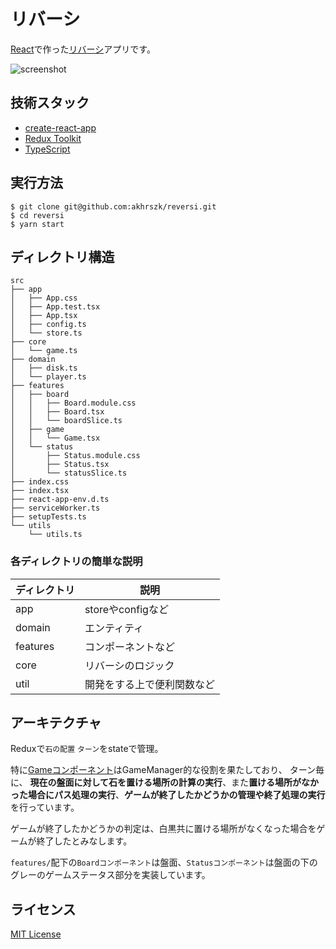 # リバーシ

[React](https://ja.reactjs.org/)で作った[リバーシ](https://en.wikipedia.org/wiki/Reversi)アプリです。

![screenshot](https://github.com/akhrszk/reversi/blob/images/screenshot.png)

## 技術スタック

* [create-react-app](https://github.com/facebook/create-react-app)
* [Redux Toolkit](https://redux-toolkit.js.org/)
* [TypeScript](https://www.typescriptlang.org/)

## 実行方法

```
$ git clone git@github.com:akhrszk/reversi.git
$ cd reversi
$ yarn start
```

## ディレクトリ構造

```
src
├── app
│   ├── App.css
│   ├── App.test.tsx
│   ├── App.tsx
│   ├── config.ts
│   └── store.ts
├── core
│   └── game.ts
├── domain
│   ├── disk.ts
│   └── player.ts
├── features
│   ├── board
│   │   ├── Board.module.css
│   │   ├── Board.tsx
│   │   └── boardSlice.ts
│   ├── game
│   │   └── Game.tsx
│   └── status
│       ├── Status.module.css
│       ├── Status.tsx
│       └── statusSlice.ts
├── index.css
├── index.tsx
├── react-app-env.d.ts
├── serviceWorker.ts
├── setupTests.ts
└── utils
    └── utils.ts
```

### 各ディレクトリの簡単な説明

ディレクトリ|説明
---|---
app|storeやconfigなど
domain|エンティティ
features|コンポーネントなど
core|リバーシのロジック
util|開発をする上で便利関数など

## アーキテクチャ

Reduxで`石の配置` `ターン`をstateで管理。

特に[Gameコンポーネント](https://github.com/akhrszk/reversi/blob/master/src/features/game/Game.tsx)はGameManager的な役割を果たしており、
ターン毎に、 **現在の盤面に対して石を置ける場所の計算の実行**、また**置ける場所がなかった場合にパス処理の実行**、**ゲームが終了したかどうかの管理や終了処理の実行**を行っています。

ゲームが終了したかどうかの判定は、白黒共に置ける場所がなくなった場合をゲームが終了したとみなします。

`features/`配下の`Boardコンポーネント`は盤面、`Statusコンポーネント`は盤面の下のグレーのゲームステータス部分を実装しています。

## ライセンス

[MIT License](https://github.com/akhrszk/reversi/blob/master/LICENSE)
